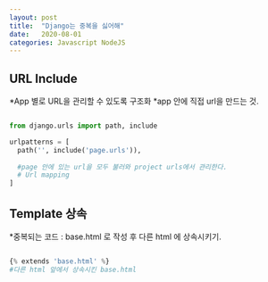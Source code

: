 ```yaml
---
layout: post
title:  "Django는 중복을 싫어해"
date:   2020-08-01
categories: Javascript NodeJS
--- 
```


## URL Include
  *App 별로 URL을 관리할 수 있도록 구조화 
  *app 안에 직접 url을 만드는 것. 
  
  ```python
  
  from django.urls import path, include
  
  urlpatterns = [
    path('', include('page.urls')), 
    
    #page 안에 있는 url을 모두 불러와 project urls에서 관리한다. 
    # Url mapping 
] 

  ```
  
## Template 상속

  *중복되는 코드 : base.html 로 작성 후 다른 html 에 상속시키기. 
  
 ```python
 
 {% extends 'base.html' %}
 #다른 html 앞에서 상속시킨 base.html 
 
 ```
